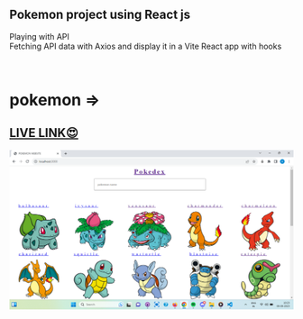  ## Pokemon project using  React js 
 <p>Playing with API <br>
Fetching API data with Axios and display it in a Vite React app with hooks</p> <br>

  #  pokemon => <h2><a href="https://pokedex-pokemon-smoky.vercel.app/" target="_blank"> LIVE LINK😍 </a></h2>


<img src="./pokedex/src/pokemon.png" alt="drawing"/>


